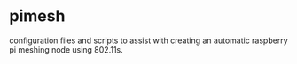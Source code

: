 # pimesh
configuration files and scripts to assist with creating an automatic raspberry pi meshing node using 802.11s.

